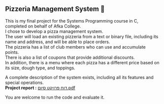 ## Pizzeria Management System 🍕 
This is my final project for the Systems Programming course in C, completed on behalf of Afka College.  
I chose to develop a pizza management system.  
The user will load an existing pizzeria from a text or binary file, including its name and address, and will be able to place orders.  
The pizzeria has a list of club members who can use and accumulate points.  
There is also a list of coupons that provide additional discounts.  
In addition, there is a menu where each pizza has a different price based on its size, dough type, and toppings.

A complete description of the system exists, including all its features and special operations.  
**Project report :**  [דוח פרויקט סיום.pdf](https://github.com/orikatz99/pizzeria/blob/main/%D7%93%D7%95%D7%97%20%D7%A4%D7%A8%D7%95%D7%99%D7%A7%D7%98%20%D7%A1%D7%99%D7%95%D7%9D.pdf)

You are welcome to run the code and evaluate it.
